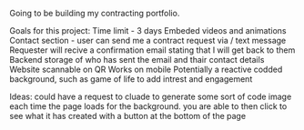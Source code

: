 Going to be building my contracting portfolio.

Goals for this project:
Time limit - 3 days
Embeded videos and animations
Contact section - user can send me a contract request via / text message
Requester will recive a confirmation email stating that I will get back to them
Backend storage of who has sent the email and thair contact details
Website scannable on QR
Works on mobile
Potentially a reactive codded background, such as game of life to add intrest and engagement





Ideas:
could have a request to cluade to generate some sort of code image each time the page loads for the background. you are able to then click to see what it has created with a button at the bottom of the page
